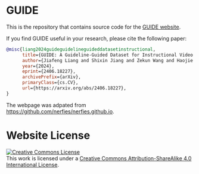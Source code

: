 # GUIDE

This is the repository that contains source code for the [GUIDE website](https://guide-ijcai2024.github.io/).

If you find GUIDE useful in your research, please cite the following paper:

```bibtex
@misc{liang2024guideguidelineguideddatasetinstructional,
      title={GUIDE: A Guideline-Guided Dataset for Instructional Video Comprehension}, 
      author={Jiafeng Liang and Shixin Jiang and Zekun Wang and Haojie Pan and Zerui Chen and Zheng Chu and Ming Liu and Ruiji Fu and Zhongyuan Wang and Bing Qin},
      year={2024},
      eprint={2406.18227},
      archivePrefix={arXiv},
      primaryClass={cs.CV},
      url={https://arxiv.org/abs/2406.18227}, 
}
```

The webpage was adpated from https://github.com/nerfies/nerfies.github.io.

# Website License
<a rel="license" href="http://creativecommons.org/licenses/by-sa/4.0/"><img alt="Creative Commons License" style="border-width:0" src="https://i.creativecommons.org/l/by-sa/4.0/88x31.png" /></a><br />This work is licensed under a <a rel="license" href="http://creativecommons.org/licenses/by-sa/4.0/">Creative Commons Attribution-ShareAlike 4.0 International License</a>.

